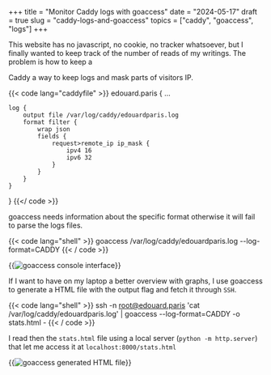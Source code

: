 +++
title = "Monitor Caddy logs with goaccess"
date = "2024-05-17"
draft = true
slug = "caddy-logs-and-goaccess"
topics = ["caddy", "goaccess", "logs"]
+++

This website has no javascript, no cookie, no tracker whatsoever,
but I finally wanted to keep track of the number of reads of my writings.
The problem is how to keep a

Caddy a way to keep logs and mask parts of visitors IP.

{{< code lang="caddyfile" >}}
edouard.paris {
    ...

    log {
        output file /var/log/caddy/edouardparis.log
        format filter {
            wrap json
            fields {
                request>remote_ip ip_mask {
                    ipv4 16
                    ipv6 32
                }
            }
        }
    }
}
{{</ code >}}

goaccess needs information about the specific format otherwise it will
fail to parse the logs files.

{{< code lang="shell" >}}
goaccess /var/log/caddy/edouardparis.log --log-format=CADDY
{{< / code >}}

{{<image src="/notes/images/2024-05-22_caddy-logs-and-goaccess/goaccess-cli.png" alt="goaccess console interface" >}}

If I want to have on my laptop a better overview with graphs,
I use goaccess to generate a HTML file with the output flag and fetch it through `SSH`.

{{< code lang="shell" >}}
ssh -n root@edouard.paris 'cat /var/log/caddy/edouardparis.log' | goaccess --log-format=CADDY -o stats.html -
{{< / code >}}

I read then the `stats.html` file using a local server (`python -m http.server`)
that let me access it at `localhost:8000/stats.html`

{{<image src="/notes/images/2024-05-22_caddy-logs-and-goaccess/goaccess-html-file.png" alt="goaccess generated HTML file" >}}
